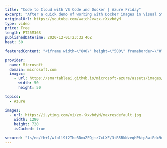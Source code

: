 ```yaml
---
title: "Code to Cloud with VS Code and Docker | Azure Friday"
excerpt: "After a quick demo of working with Docker images in Visual Studio, Paul Yuknewicz shows Scott Hanselman how the Docker for Visual Studio Code extension makes it easy for you to build, debug, and diagnose containerized apps. Paul will also show how the extension helps you deploy a container to Azure Container"
originalUrl: https://youtube.com/watch?v=zx-rXxvbdyM
type: video
price: Free
length: PT25M36S
publishedDateTime: 2020-12-01T23:32:46Z
heat: 50

featuredContent: "<iframe width=\"800\" height=\"500\" frameborder=\"0\" src=\"https://www.youtube.com/embed/zx-rXxvbdyM\" allow=\"accelerometer; autoplay; encrypted-media; gyroscope; picture-in-picture\" allowfullscreen></iframe>"

provider:
  name: Microsoft
  domain: microsoft.com
  images:
    - url: https://smartableai.github.io/microsoft-azure/assets/images/organizations/microsoft.com-50x50.jpg
      width: 50
      height: 50

topics:
  - Azure

images:
  - url: https://i.ytimg.com/vi/zx-rXxvbdyM/maxresdefault.jpg
    width: 1280
    height: 720
    isCached: true

secured: "ls/eo/fh+1/wfbll9f2The8DmuZFQjtz7xLXF/3tR5BkNzeqHPktp8wiFdx9uUWMOY9NT82lNYCgT/iR/MEaTKKv2ONodhIfY3MPXyuhJc94pTnR1zu3gHGxMI0suhFckINoUiZdc2I/fkO1QsxmlHU+5aSiVfVU84dOxCkix/Oie/rUgfogz30ALRlfIs5WSBQa2SLJwzQfiX88AOe3y2OqgED159NyW82rkGI7or2GHUAnVwV0TFHmvAzrR9SvMYyooRPkD+LS63oTi8UGhn9is9vBBzojHg4JYajLFXN6u5cbaFSpK59Vi7WVnjo/yTIHnGR8NnBZEK9NqqHlv1GWS3m/Knr7f0BkfB9HMsaLbHVXj+tXH4utY5/8aKcMchXHYC4hvYc75FNJqbnYmWui1gr8spaO4KYJ8tMH0oA=;Gz4LCGah2y+8RtP82kfCoQ=="
---
```


